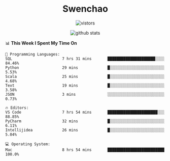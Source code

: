 <h1 align="center">Swenchao</h3>

<p align="center">
  <img src="https://visitor-badge.glitch.me/badge?page_id=Swenchao" alt="vistors" />
</p>

<p align="center">
  <img src="https://github-readme-stats.vercel.app/api?username=Swenchao&count_private=true&show_icons=true&theme=vue-dark&hide_title=true" alt="github stats" />
</p>

<!--START_SECTION:waka-->
📊 **This Week I Spent My Time On** 

```text
💬 Programming Languages: 
SQL                      7 hrs 31 mins       █████████████████████░░░░   84.46% 
Python                   29 mins             █░░░░░░░░░░░░░░░░░░░░░░░░   5.53% 
Scala                    25 mins             █░░░░░░░░░░░░░░░░░░░░░░░░   4.68% 
Text                     19 mins             █░░░░░░░░░░░░░░░░░░░░░░░░   3.58% 
JSON                     3 mins              ░░░░░░░░░░░░░░░░░░░░░░░░░   0.73%

🔥 Editors: 
VS Code                  7 hrs 54 mins       ██████████████████████░░░   88.85% 
PyCharm                  32 mins             █░░░░░░░░░░░░░░░░░░░░░░░░   6.11% 
Intellijidea             26 mins             █░░░░░░░░░░░░░░░░░░░░░░░░   5.04%

💻 Operating System: 
Mac                      8 hrs 54 mins       █████████████████████████   100.0%

```


<!--END_SECTION:waka-->
